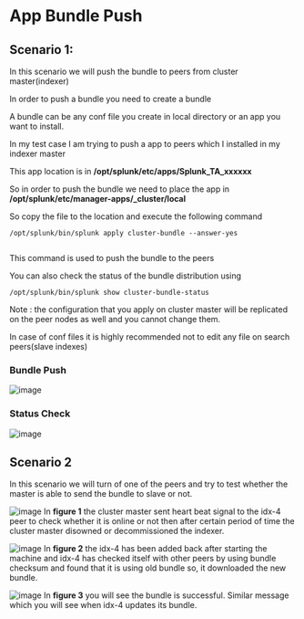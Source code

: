 # App Bundle Push
## Scenario 1:
In this scenario we will push the bundle to peers from cluster master(indexer) 

In order to push a bundle you need to create a bundle 

A bundle can be any conf file you create in local directory or an app you want to install.

In my test case I am trying to push a app to peers which I installed in my indexer master 

This app location is in **/opt/splunk/etc/apps/Splunk_TA_xxxxxx**

So in order to push the bundle we need to place the app in **/opt/splunk/etc/manager-apps/_cluster/local** 

So copy the file to the location and execute the following command
```
/opt/splunk/bin/splunk apply cluster-bundle --answer-yes
  
  ```
This command is used to push the bundle to the peers

You can also check the status of the bundle distribution using
```
/opt/splunk/bin/splunk show cluster-bundle-status

```

Note : the configuration that you apply on cluster master will be replicated on the peer nodes as well and you cannot change them.

In case of conf files it is highly recommended not to edit any file on search peers(slave indexes)

### Bundle Push
![image](https://user-images.githubusercontent.com/80450749/216530091-067091e5-3e37-4340-98d3-a98de3e3d531.png)

### Status Check
![image](https://user-images.githubusercontent.com/80450749/216530145-116930b1-f37f-4963-b70b-0d188cc672cf.png)



## Scenario 2

In this scenario we will turn of one of the peers and try to test whether the master is able to send the bundle to slave or not.

![image](https://user-images.githubusercontent.com/80450749/216530435-e8ed5351-38e7-4b46-b95a-15d86fa046c9.png)
In **figure 1** the cluster master sent heart beat signal to the idx-4 peer to check whether it is online or not then after certain period of time the cluster master disowned or decommissioned the indexer.



![image](https://user-images.githubusercontent.com/80450749/216531278-60a69d6f-eb5a-4d02-af97-a4e3635d820d.png)
In **figure 2** the idx-4 has been added back after starting the machine and idx-4 has checked itself with other peers by using bundle checksum and found that it is using old bundle so, it downloaded the new bundle.




![image](https://user-images.githubusercontent.com/80450749/216530639-c297e382-b68d-431b-accd-aee2e3118a92.png)
In **figure 3**  you will see the bundle  is successful. Similar message which you will see when idx-4 updates its bundle.



